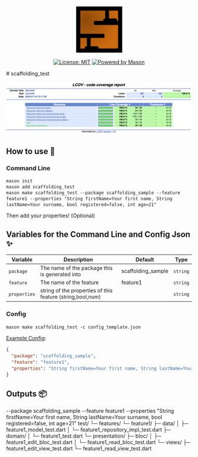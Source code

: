<p align="center">
<img src="https://raw.githubusercontent.com/sjhorn/scaffolding/master/assets/scaffolding_full.png" height="125" alt="scaffolding logo" />
</p>
<p align="center">
<a href="https://opensource.org/licenses/MIT"><img src="https://img.shields.io/badge/license-MIT-purple.svg" alt="License: MIT"></a>
<a href="https://github.com/felangel/mason"><img src="https://img.shields.io/endpoint?url=https%3A%2F%2Ftinyurl.com%2Fmason-badge" alt="Powered by Mason"></a>
</p>
# scaffolding_test

![Unit Test generation](https://raw.githubusercontent.com/sjhorn/mason_bricks/main/bricks/scaffolding/test_coverage.png)

## How to use 🚀

### Command Line

```
mason init
mason add scaffolding_test
mason make scaffolding_test --package scaffolding_sample --feature feature1 --properties "String firstName=Your first name, String lastName=Your surname, bool registered=false, int age=21"
```
Then add your properties! (Optional)

## Variables for the Command Line and Config Json ✨

| Variable         | Description                                                | Default                                   | Type     |
| -----------------| ---------------------------------------------------------- | ----------------------------------------- | -------- |
| `package`        | The name of the package this is generated into             | scaffolding_sample                        | `string` |
| `feature`        | The name of the feature                                    | feature1                                  | `string` |
| `properties`     | string of the properties of this feature (string,bool,num) |                                           | `string` |
### Config

`mason make scaffolding_test -c config_template.json`

[Example Config](https://github.com/sjhorn/mason_bricks/tree/main/bricks/scaffolding_test/config_template.json):

```json
{
  "package": "scaffolding_sample",
  "feature": "feature1",
  "properties": "String firstName=Your first name, String lastName=Your surname, bool registered=false, int age=21"
}
```

## Outputs 📦

--package scaffolding_sample --feature feature1 --properties "String firstName=Your first name, String lastName=Your surname, bool registered=false, int age=21"
test/
└─ features/
   └─ feature1/
      ├─ data/
      │  ├─ feature1_model_test.dart
      │  └─ feature1_repository_impl_test.dart
      ├─ domain/
      │  └─ feature1_test.dart
      └─ presentation/
         ├─ bloc/
         │  ├─ feature1_edit_bloc_test.dart
         │  └─ feature1_read_bloc_test.dart
         └─ views/
            ├─ feature1_edit_view_test.dart
            └─ feature1_read_view_test.dart